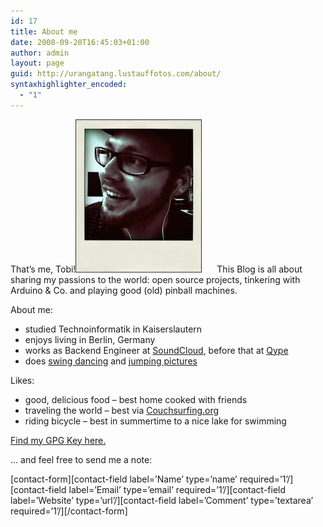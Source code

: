 ```yaml
---
id: 17
title: About me
date: 2008-09-20T16:45:03+01:00
author: admin
layout: page
guid: http://urangatang.lustauffotos.com/about/
syntaxhighlighter_encoded:
  - "1"
---
```

That&#8217;s me, Tobi!<img class="alignright size-full wp-image-160" style="border: 1px solid #333;margin-right: 20px" alt="tobi" src="/files/2008/09/tobi.jpg" width="200" height="243" /> This Blog is all about sharing my passions to the world: open source projects, tinkering with Arduino & Co. and playing good (old) pinball machines.

About me:

  * studied Technoinformatik in Kaiserslautern
  * enjoys living in Berlin, Germany
  * works as Backend Engineer at [SoundCloud](http://blog.soundcloud.com/2010/09/17/fun-friday-meet-tobi/), before that at [Qype](http://www.qype.com)
  * does [swing dancing](http://www.hopit.de) and [jumping pictures](http://www.jump-around.eu)

Likes:

  * good, delicious food &#8211; best home cooked with friends
  * traveling the world &#8211; best via [Couchsurfing.org](http://www.couchsurfing.org)
  * riding bicycle &#8211; best in summertime to a nice lake for swimming

[Find my GPG Key here.](http://gpg-keyserver.de/pks/lookup?op=get&search=0x07918D27FF576091)

&#8230; and feel free to send me a note:

\[contact-form\]\[contact-field label=&#8217;Name&#8217; type=&#8217;name&#8217; required=&#8217;1&#8217;/\]\[contact-field label=&#8217;Email&#8217; type=&#8217;email&#8217; required=&#8217;1&#8217;/\]\[contact-field label=&#8217;Website&#8217; type=&#8217;url&#8217;/\]\[contact-field label=&#8217;Comment&#8217; type=&#8217;textarea&#8217; required=&#8217;1&#8217;/\]\[/contact-form\]